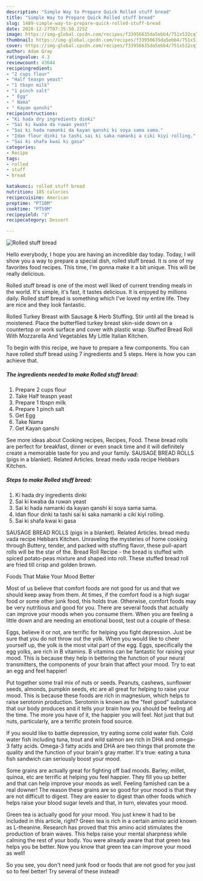 ```yaml
---
description: "Simple Way to Prepare Quick Rolled stuff bread"
title: "Simple Way to Prepare Quick Rolled stuff bread"
slug: 1489-simple-way-to-prepare-quick-rolled-stuff-bread
date: 2020-12-27T07:35:50.225Z
image: https://img-global.cpcdn.com/recipes/f33956635da5ebb4/751x532cq70/rolled-stuff-bread-recipe-main-photo.jpg
thumbnail: https://img-global.cpcdn.com/recipes/f33956635da5ebb4/751x532cq70/rolled-stuff-bread-recipe-main-photo.jpg
cover: https://img-global.cpcdn.com/recipes/f33956635da5ebb4/751x532cq70/rolled-stuff-bread-recipe-main-photo.jpg
author: Adam Gray
ratingvalue: 4.3
reviewcount: 43644
recipeingredient:
- "2 cups flour"
- "Half teaspn yeast"
- "1 tbspn milk"
- "1 pinch salt"
- " Egg"
- " Nama"
- " Kayan qanshi"
recipeinstructions:
- "Ki hada dry ingredients dinki"
- "Sai ki kwaba da ruwan yeast"
- "Sai ki hada namanki da kayan qanshi ki soya sama sama."
- "Idan flour dinki ta tashi sai ki saka namanki a ciki kiyi rolling."
- "Sai ki shafa kwai ki gasa"
categories:
- Recipe
tags:
- rolled
- stuff
- bread

katakunci: rolled stuff bread 
nutrition: 185 calories
recipecuisine: American
preptime: "PT10M"
cooktime: "PT59M"
recipeyield: "3"
recipecategory: Dessert

---
```



![Rolled stuff bread](https://img-global.cpcdn.com/recipes/f33956635da5ebb4/751x532cq70/rolled-stuff-bread-recipe-main-photo.jpg)

Hello everybody, I hope you are having an incredible day today. Today, I will show you a way to prepare a special dish, rolled stuff bread. It is one of my favorites food recipes. This time, I'm gonna make it a bit unique. This will be really delicious.

Rolled stuff bread is one of the most well liked of current trending meals in the world. It's simple, it's fast, it tastes delicious. It is enjoyed by millions daily. Rolled stuff bread is something which I've loved my entire life. They are nice and they look fantastic.

Rolled Turkey Breast with Sausage &amp; Herb Stuffing. Stir until all the bread is moistened. Place the butterflied turkey breast skin-side down on a countertop or work surface and cover with plastic wrap. Stuffed Bread Roll With Mozzarella And Vegetables My Little Italian Kitchen.


To begin with this recipe, we have to prepare a few components. You can have rolled stuff bread using 7 ingredients and 5 steps. Here is how you can achieve that.

<!--inarticleads1-->

##### The ingredients needed to make Rolled stuff bread:

1. Prepare 2 cups flour
1. Take Half teaspn yeast
1. Prepare 1 tbspn milk
1. Prepare 1 pinch salt
1. Get  Egg
1. Take  Nama
1. Get  Kayan qanshi


See more ideas about Cooking recipes, Recipes, Food. These bread rolls are perfect for breakfast, dinner or even snack time and it will definitely create a memorable taste for you and your family. SAUSAGE BREAD ROLLS (pigs in a blanket). Related Articles. bread medu vada recipe Hebbars Kitchen. 

<!--inarticleads2-->

##### Steps to make Rolled stuff bread:

1. Ki hada dry ingredients dinki
1. Sai ki kwaba da ruwan yeast
1. Sai ki hada namanki da kayan qanshi ki soya sama sama.
1. Idan flour dinki ta tashi sai ki saka namanki a ciki kiyi rolling.
1. Sai ki shafa kwai ki gasa


SAUSAGE BREAD ROLLS (pigs in a blanket). Related Articles. bread medu vada recipe Hebbars Kitchen. Unraveling the mysteries of home cooking through Buttery, tender, and packed with stuffing flavor, these pull-apart rolls will be the star of the. Bread Roll Recipe - the bread is stuffed with spiced potato-peas mixture and shaped into roll. These stuffed bread roll are fried till crisp and golden brown. 

Foods That Make Your Mood Better


Most of us believe that comfort foods are not good for us and that we should keep away from them. At times, if the comfort food is a high sugar food or some other junk food, this holds true. Otherwise, comfort foods may be very nutritious and good for you. There are several foods that actually can improve your moods when you consume them. When you are feeling a little down and are needing an emotional boost, test out a couple of these.

Eggs, believe it or not, are terrific for helping you fight depression. Just be sure that you do not throw out the yolk. When you would like to cheer yourself up, the yolk is the most vital part of the egg. Eggs, specifically the egg yolks, are rich in B vitamins. B vitamins can be fantastic for raising your mood. This is because they help in bettering the function of your neural transmitters, the components of your brain that affect your mood. Try to eat an egg and feel happier!

Put together some trail mix of nuts or seeds. Peanuts, cashews, sunflower seeds, almonds, pumpkin seeds, etc are all great for helping to raise your mood. This is because these foods are rich in magnesium, which helps to raise serotonin production. Serotonin is known as the "feel good" substance that our body produces and it tells your brain how you should be feeling all the time. The more you have of it, the happier you will feel. Not just that but nuts, particularly, are a terrific protein food source.

If you would like to battle depression, try eating some cold water fish. Cold water fish including tuna, trout and wild salmon are rich in DHA and omega-3 fatty acids. Omega-3 fatty acids and DHA are two things that promote the quality and the function of your brain's gray matter. It's true: eating a tuna fish sandwich can seriously boost your mood. 

Some grains are actually great for fighting off bad moods. Barley, millet, quinoa, etc are terrific at helping you feel happier. They fill you up better and that can help improve your moods as well. Feeling famished can be a real downer! The reason these grains are so good for your mood is that they are not difficult to digest. They are easier to digest than other foods which helps raise your blood sugar levels and that, in turn, elevates your mood.

Green tea is actually good for your mood. You just knew it had to be included in this article, right? Green tea is rich in a certain amino acid known as L-theanine. Research has proved that this amino acid stimulates the production of brain waves. This helps raise your mental sharpness while calming the rest of your body. You were already aware that that green tea helps you be better. Now you know that green tea can improve your mood as well!

So you see, you don't need junk food or foods that are not good for you just so to feel better! Try several of these instead!

